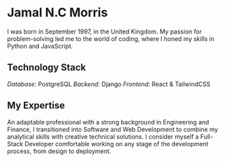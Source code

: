 # Jamal N.C Morris

I was born in September 1997, in the United Kingdom. My passion for problem-solving led me to the world of coding, where I honed my skills in Python and JavaScript.

## Technology Stack
 *Database*: PostgreSQL
 *Backend*: Django
 *Frontend*: React & TailwindCSS

## My Expertise

An adaptable professional with a strong background in Engineering and Finance, I transitioned into Software and Web Development to combine my analytical skills with creative technical solutions. I consider myself a Full-Stack Developer comfortable working on any stage of the development process, from design to deployment.
